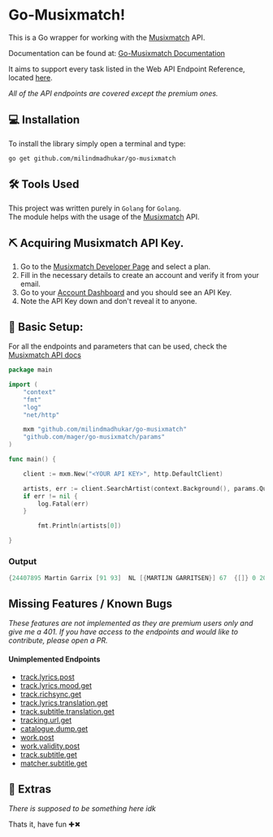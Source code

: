 # Go-Musixmatch!

This is a Go wrapper for working with the [Musixmatch](https://www.musixmatch.com/) API.

Documentation can be found at: [Go-Musixmatch Documentation](https://pkg.go.dev/github.com/milindmadhukar/go-musixmatch)

It aims to support every task listed in the Web API Endpoint Reference, located [here](https://developer.musixmatch.com/documentation).

_All of the API endpoints are covered except the premium ones._

## 💻 Installation

To install the library simply open a terminal and type:

```
go get github.com/milindmadhukar/go-musixmatch
```

## ️️🛠️ Tools Used

This project was written purely in `Golang` for `Golang`.</br>
The module helps with the usage of the [Musixmatch](https://developer.musixmatch.com/documentation) API.

## ⛏️ Acquiring Musixmatch API Key.

1. Go to the [Musixmatch Developer Page](https://developer.musixmatch.com/plans) and select a plan.
1. Fill in the necessary details to create an account and verify it from your email.
1. Go to your [Account Dashboard](https://developer.musixmatch.com/admin/applications) and you should see an API Key.
1. Note the API Key down and don't reveal it to anyone.

## 🏁 Basic Setup:

For all the endpoints and parameters that can be used, check the [Musixmatch API docs](https://developer.musixmatch.com/documentation)

```go
package main

import (
	"context"
	"fmt"
	"log"
	"net/http"

	mxm "github.com/milindmadhukar/go-musixmatch"
	"github.com/mager/go-musixmatch/params"
)

func main() {

	client := mxm.New("<YOUR API KEY>", http.DefaultClient)

	artists, err := client.SearchArtist(context.Background(), params.QueryArtist("Martin Garrix"))
	if err != nil {
		log.Fatal(err)
	}

        fmt.Println(artists[0])

}
```

### Output

```go
{24407895 Martin Garrix [91 93]  NL [{MARTIJN GARRITSEN}] 67  {[]} 0 2017-02-03 07:02:12 +0000 UTC 1996 1996-05-15  0000-00-00}
```

## Missing Features / Known Bugs

_These features are not implemented as they are premium users only and give me a 401. If you have access to the endpoints and would like to contribute, please open a PR._

#### Unimplemented Endpoints

- <a href="https://developer.musixmatch.com/documentation/api-reference/track-lyrics-post" target="_blank">track.lyrics.post</a>
- <a href="https://developer.musixmatch.com/documentation/api-reference/track-lyrics-mood-get" target="_blank">track.lyrics.mood.get</a>
- <a href="https://developer.musixmatch.com/documentation/api-reference/track-richsync-get" target="_blank">track.richsync.get</a>
- <a href="https://developer.musixmatch.com/documentation/api-reference/track-lyrics-translation-get" target="_blank">track.lyrics.translation.get</a>
- <a href="https://developer.musixmatch.com/documentation/api-reference/track-subtitle-translation-get" target="_blank">track.subtitle.translation.get</a>
- <a href="https://developer.musixmatch.com/documentation/api-reference/tracking-url-get" target="_blank">tracking.url.get</a>
- <a href="https://developer.musixmatch.com/documentation/api-reference/catalogue-dump-get" target="_blank">catalogue.dump.get</a>
- <a href="https://developer.musixmatch.com/documentation/api-reference/work/work.post" target="_blank">work.post</a>
- <a href="https://developer.musixmatch.com/documentation/api-reference/work/work.post" target="_blank">work.validity.post</a>
- <a href="https://developer.musixmatch.com/documentation/api-reference/track-subtitle-get" target="_blank">track.subtitle.get</a>
- <a href="https://developer.musixmatch.com/documentation/api-reference/matcher-subtitle-get" target="_blank">matcher.subtitle.get</a>

## 🧿 Extras

_There is supposed to be something here idk_

Thats it, have fun ✚✖
